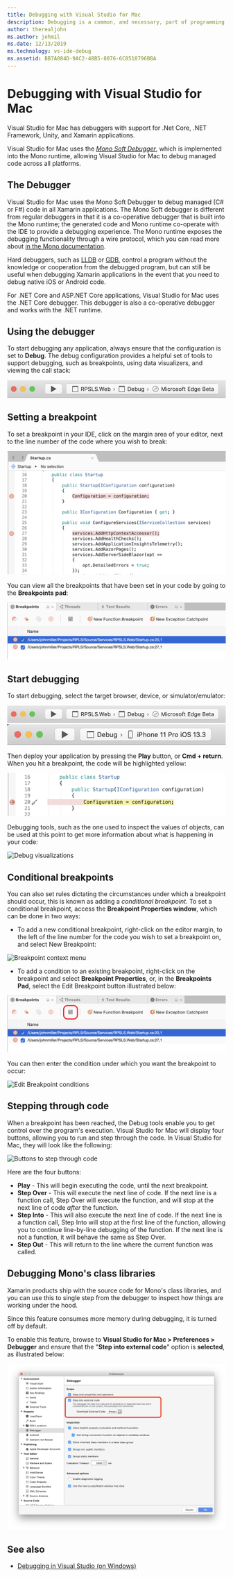 ```yaml
---
title: Debugging with Visual Studio for Mac
description: Debugging is a common, and necessary, part of programming. As a mature IDE, Visual Studio for Mac contains a whole suite of features to make debugging easy. From safe debugging, to data visualization, this article will explain how to use the full potential of debugging in Visual Studio for Mac.
author: therealjohn
ms.author: johmil
ms.date: 12/13/2019
ms.technology: vs-ide-debug
ms.assetid: BB7A084D-9AC2-48B5-8076-6C8518796BBA
---
```

# Debugging with Visual Studio for Mac

Visual Studio for Mac has debuggers with support for .Net Core, .NET Framework, Unity, and Xamarin applications.

Visual Studio for Mac uses the [*Mono Soft Debugger*](https://www.mono-project.com/docs/advanced/runtime/docs/soft-debugger/), which is implemented into the Mono runtime, allowing Visual Studio for Mac to debug managed code across all platforms.

## The Debugger

Visual Studio for Mac uses the Mono Soft Debugger to debug managed (C# or F#) code in all Xamarin applications. The Mono Soft debugger is different from regular debuggers in that it is a co-operative debugger that is built into the Mono runtime; the generated code and Mono runtime co-operate with the IDE to provide a debugging experience. The Mono runtime exposes the debugging functionality through a wire protocol, which you can read more about [in the Mono documentation](https://www.mono-project.com/docs/advanced/runtime/docs/soft-debugger-wire-format/).

Hard debuggers, such as [LLDB]( http://lldb.llvm.org/index.html) or [GDB]( https://www.gnu.org/software/gdb/), control a program without the knowledge or cooperation from the debugged program, but can still be useful when debugging Xamarin applications in the event that you need to debug native iOS or Android code.

For .NET Core and ASP.NET Core applications, Visual Studio for Mac uses the .NET Core debugger. This debugger is also a co-operative debugger and works with the .NET runtime.

## Using the debugger

To start debugging any application, always ensure that the configuration is set to  **Debug**. The debug configuration provides a helpful set of tools to support debugging, such as breakpoints, using data visualizers, and viewing the call stack:

![Debug configuration](media/debugging-image_0.png)

## Setting a breakpoint

To set a breakpoint in your IDE, click on the margin area of your editor, next to the line number of the code where you wish to break:

![Setting breakpoint in margin](media/debugging-image0.png)

You can view all the breakpoints that have been set in your code by going to the  **Breakpoints pad**:

![List of breakpoints](media/debugging-image0a.png)

## Start debugging

To start debugging, select the target browser, device, or simulator/emulator:

![Debug configuration](media/debugging-image_0.png)
![Select target device](media/debugging-image1.png)

Then deploy your application by pressing the  **Play** button, or  **Cmd + return**. When you hit a breakpoint, the code will be highlighted yellow:

![Highlight showing breakpoint has been hit](media/debugging-image2.png)

Debugging tools, such as the one used to inspect the values of objects, can be used at this point to get more information about what is happening in your code:

![Debug visualizations](media/debugging-image3.png)

## Conditional breakpoints

You can also set rules dictating the circumstances under which a breakpoint should occur, this is known as adding a *conditional breakpoint*. To set a conditional breakpoint, access the  **Breakpoint Properties window**, which can be done in two ways:

* To add a new conditional breakpoint, right-click on the editor margin, to the left of the line number for the code you wish to set a breakpoint on, and select New Breakpoint:

 ![Breakpoint context menu](media/debugging-image4.png)

* To add a condition to an existing breakpoint, right-click on the breakpoint and select  **Breakpoint Properties**, or, in the  **Breakpoints Pad**, select the Edit Breakpoint button illustrated below:

 ![Edit existing Breakpoint in Breakpoints Pad](media/debugging-image5.png)

You can then enter the condition under which you want the breakpoint to occur:

 ![Edit Breakpoint conditions](media/debugging-image6.png)

## Stepping through code

When a breakpoint has been reached, the Debug tools enable you to get control over the program's execution. Visual Studio for Mac will display four buttons, allowing you to run and step through the code. In Visual Studio for Mac, they will look like the following:

 ![Buttons to step through code](media/debugging-image7.png)

Here are the four buttons:

* **Play** - This will begin executing the code, until the next breakpoint.
* **Step Over** - This will execute the next line of code. If the next line is a function call, Step Over will execute the function, and will stop at the next line of code *after* the function.
* **Step Into** - This will also execute the next line of code. If the next line is a function call, Step Into will stop at the first line of the function, allowing you to continue line-by-line debugging of the function. If the next line is not a function, it will behave the same as Step Over.
* **Step Out** - This will return to the line where the current function was called.

## Debugging Mono's class libraries

Xamarin products ship with the source code for Mono's class libraries, and you can use this to single step from the debugger to inspect how things are working under the hood.

Since this feature consumes more memory during debugging, it is turned off by default.

To enable this feature, browse to  **Visual Studio for Mac > Preferences > Debugger** and ensure that the "**Step into external code**" option is **selected**, as illustrated below:

![Step into external code option](media/debugging-image8.png)

## See also

- [Debugging in Visual Studio (on Windows)](/visualstudio/debugger/)